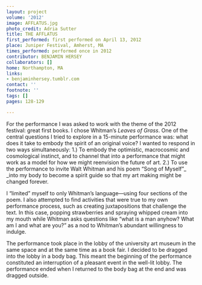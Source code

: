 ```yaml
---
layout: project
volume: '2012'
image: AFFLATUS.jpg
photo_credit: Adria Sutter
title: THE AFFLATUS
first_performed: first performed on April 13, 2012
place: Juniper Festival, Amherst, MA
times_performed: performed once in 2012
contributor: BENJAMIN HERSEY
collaborators: []
home: Northampton, MA
links:
- benjaminhersey.tumblr.com
contact: ''
footnote: ''
tags: []
pages: 128-129

---
```


For the performance I was asked to work with the theme of the 2012 festival: great first books. I chose Whitman’s _Leaves of Grass_. One of the central questions I tried to explore in a 15-minute performance was: what does it take to embody the spirit of an original voice? I wanted to respond in two ways simultaneously: 1.) To embody the optimistic, macrocosmic and cosmological instinct, and to channel that into a performance that might work as a model for how we might reenvision the future of art. 2.) To use the performance to invite Walt Whitman and his poem “Song of Myself”_ _into my body to become a spirit guide so that my art making might be changed forever.

I “limited” myself to only Whitman’s language—using four sections of the poem. I also attempted to find activities that were true to my own performance process, such as creating juxtapositions that challenge the text. In this case, popping strawberries and spraying whipped cream into my mouth while Whitman asks questions like “what is a man anyhow? What am I and what are you?” as a nod to Whitman’s abundant willingness to indulge.

The performance took place in the lobby of the university art museum in the same space and at the same time as a book fair. I decided to be dragged into the lobby in a body bag. This meant the beginning of the performance constituted an interruption of a pleasant event in the well-lit lobby. The performance ended when I returned to the body bag at the end and was dragged outside.
